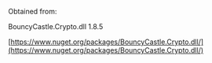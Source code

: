 Obtained from:

BouncyCastle.Crypto.dll 1.8.5

[https://www.nuget.org/packages/BouncyCastle.Crypto.dll/](https://www.nuget.org/packages/BouncyCastle.Crypto.dll/)
